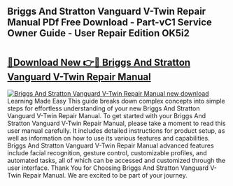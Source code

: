 ## Briggs And Stratton Vanguard V-Twin Repair Manual PDf Free Download - Part-vC1 Service Owner Guide - User Repair Edition OK5i2

# <h2><a href="http://bc16809.oget.top/?id=Briggs+And+Stratton+Vanguard+V-Twin+Repair+Manual">🔗Download New 👉🔴 Briggs And Stratton Vanguard V-Twin Repair Manual</a></h2>

[![Briggs And Stratton Vanguard V-Twin Repair Manual new download](https://i.imgur.com/5g1atiW.png)](http://bc16809.oget.top/?id=Briggs+And+Stratton+Vanguard+V-Twin+Repair+Manual)
Learning Made Easy This guide breaks down complex concepts into simple steps for effortless understanding of your new Briggs And Stratton Vanguard V-Twin Repair Manual. To get started with your Briggs And Stratton Vanguard V-Twin Repair Manual, please take a moment to read this user manual carefully. It includes detailed instructions for product setup, as well as information on how to use its various features and capabilities. Briggs And Stratton Vanguard V-Twin Repair Manual advanced features include facial recognition, gesture control, customizable profiles, and automated tasks, all of which can be accessed and customized through the user interface. Thank You for Choosing Briggs And Stratton Vanguard V-Twin Repair Manual. We are excited to be part of your journey.
